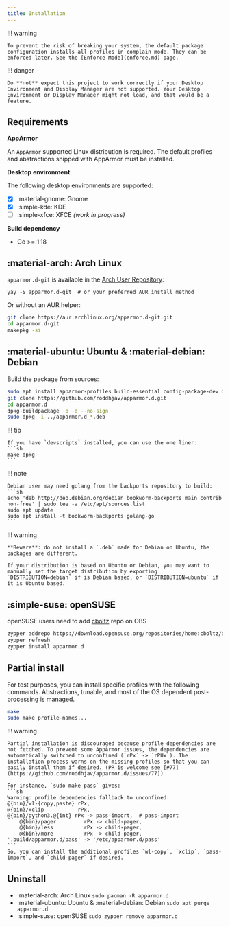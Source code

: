 ```yaml
---
title: Installation
---
```


!!! warning

    To prevent the risk of breaking your system, the default package configuration installs all profiles in complain mode. They can be enforced later. See the [Enforce Mode](enforce.md) page.

!!! danger

    Do **not** expect this project to work correctly if your Desktop Environment and Display Manager are not supported. Your Desktop Environment or Display Manager might not load, and that would be a feature.

## Requirements

**AppArmor**

An `AppArmor` supported Linux distribution is required. The default profiles and abstractions shipped with AppArmor must be installed.

**Desktop environment**

The following desktop environments are supported:

  - [x] :material-gnome: Gnome
  - [x] :simple-kde: KDE
  - [ ] :simple-xfce: XFCE *(work in progress)*

**Build dependency**

* Go >= 1.18

## :material-arch: Arch Linux

`apparmor.d-git` is available in the [Arch User Repository][aur]:
```
yay -S apparmor.d-git  # or your preferred AUR install method
```

Or without an AUR helper:
```sh
git clone https://aur.archlinux.org/apparmor.d-git.git
cd apparmor.d-git
makepkg -si
```


## :material-ubuntu: Ubuntu & :material-debian: Debian

Build the package from sources:
```sh
sudo apt install apparmor-profiles build-essential config-package-dev debhelper golang-go rsync git
git clone https://github.com/roddhjav/apparmor.d.git
cd apparmor.d
dpkg-buildpackage -b -d --no-sign
sudo dpkg -i ../apparmor.d_*.deb
```

!!! tip

    If you have `devscripts` installed, you can use the one liner:
    ```sh
    make dpkg
    ```

!!! note

    Debian user may need golang from the backports repository to build:
    ```sh
    echo 'deb http://deb.debian.org/debian bookworm-backports main contrib non-free' | sudo tee -a /etc/apt/sources.list
    sudo apt update
    sudo apt install -t bookworm-backports golang-go
    ```

!!! warning

    **Beware**: do not install a `.deb` made for Debian on Ubuntu, the packages are different.

    If your distribution is based on Ubuntu or Debian, you may want to manually set the target distribution by exporting `DISTRIBUTION=debian` if is Debian based, or `DISTRIBUTION=ubuntu` if it is Ubuntu based.

## :simple-suse: openSUSE

openSUSE users need to add [cboltz](https://en.opensuse.org/User:Cboltz) repo on OBS
```sh
zypper addrepo https://download.opensuse.org/repositories/home:cboltz/openSUSE_Factory/home:cboltz.repo
zypper refresh
zypper install apparmor.d
```


## Partial install

For test purposes, you can install specific profiles with the following commands. Abstractions, tunable, and most of the OS dependent post-processing is managed.

```sh
make
sudo make profile-names...
```

!!! warning

    Partial installation is discouraged because profile dependencies are not fetched. To prevent some AppArmor issues, the dependencies are automatically switched to unconfined (`rPx` -> `rPUx`). The installation process warns on the missing profiles so that you can easily install them if desired. (PR is welcome see [#77](https://github.com/roddhjav/apparmor.d/issues/77))

    For instance, `sudo make pass` gives:
    ```sh
    Warning: profile dependencies fallback to unconfined.
    @{bin}/wl-{copy,paste} rPx,
    @{bin}/xclip           rPx,
    @{bin}/python3.@{int} rPx -> pass-import,  # pass-import
        @{bin}/pager         rPx -> child-pager,
        @{bin}/less          rPx -> child-pager,
        @{bin}/more          rPx -> child-pager,
    '.build/apparmor.d/pass' -> '/etc/apparmor.d/pass'
    ```
    So, you can install the additional profiles `wl-copy`, `xclip`, `pass-import`, and `child-pager` if desired.


## Uninstall

- :material-arch: Arch Linux `sudo pacman -R apparmor.d`
- :material-ubuntu: Ubuntu & :material-debian: Debian `sudo apt purge apparmor.d`
- :simple-suse: openSUSE `sudo zypper remove apparmor.d`

[aur]: https://aur.archlinux.org/packages/apparmor.d-git
[repo]: https://repo.pujol.io/
[keys]: https://repo.pujol.io/gpgkey
